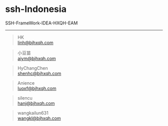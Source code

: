 # ssh-Indonesia
SSH-FrameWork-IDEA-HXQH-EAM


---
> HK  
> linh@bjhxqh.com

> 小豆苗  
> aiym@bjhxqh.com

> HyChangChen  
> shenhc@bjhxqh.com

> Anience  
> luoxf@bjhxqh.com

> silencu  
> hanj@bjhxqh.com

> wangkailun631  
> wangkl@bjhxqh.com



